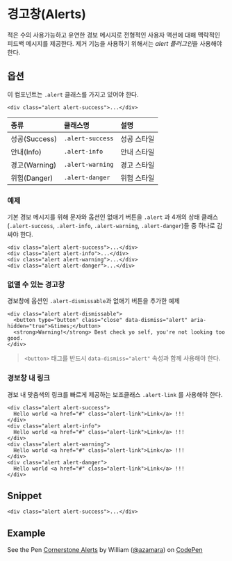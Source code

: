 <!--
{
    "id": 4215,
    "title": "경고창(Alerts)",
    "outline": "적은 수의 사용가능하고 유연한 경보 메시지로 전형적인 사용자 액션에 대해 맥락적인 피드백 메시지를 제공한다.",
    "tags": ["widget", "component"],
    "order": [4, 2, 15],
    "thumbnail": "4.2.15.alerts.png"
}
-->

# 경고창(Alerts)
적은 수의 사용가능하고 유연한 경보 메시지로 전형적인 사용자 액션에 대해 맥락적인 피드백 메시지를 제공한다.
제거 기능을 사용하기 위해서는 *alert 플러그인*을 사용해야 한다.

## 옵션
이 컴포넌트는 `.alert` 클래스를 가지고 있어야 한다.

```
<div class="alert alert-success">...</div>
```

종류 | 클래스명 | 설명
:-- | :-- | :--
성공(Success) | `.alert-success` | 성공 스타일
안내(Info) | `.alert-info` | 안내 스타일
경고(Warning) | `.alert-warning` | 경고 스타일
위험(Danger) | `.alert-danger` | 위험 스타일


### 예제
기본 경보 메시지를 위해 문자와 옵션인 없애기 버튼을 `.alert` 과 4개의 상태 클래스(`.alert-success`, `.alert-info`, `.alert-warning`, `.alert-danger`)들 중 하나로 감싸야 한다.

```
<div class="alert alert-success">...</div>
<div class="alert alert-info">...</div>
<div class="alert alert-warning">...</div>
<div class="alert alert-danger">...</div>
```

### 없앨 수 있는 경고창
경보창에 옵션인 `.alert-dismissable`과 없애기 버튼을 추가한 예제

```
<div class="alert alert-dismissable">
  <button type="button" class="close" data-dismiss="alert" aria-hidden="true">&times;</button>
  <strong>Warning!</strong> Best check yo self, you're not looking too good.
</div>
```

> `<button>` 태그를 반드시 `data-dismiss="alert"` 속성과 함께 사용해야 한다.

### 경보창 내 링크
경보 내 맞춤색의 링크를 빠르게 제공하는 보조클래스 `.alert-link` 를 사용해야 한다.

```
<div class="alert alert-success">
  Hello world <a href="#" class="alert-link">Link</a> !!!
</div>
<div class="alert alert-info">
  Hello world <a href="#" class="alert-link">Link</a> !!!
</div>
<div class="alert alert-warning">
  Hello world <a href="#" class="alert-link">Link</a> !!!
</div>
<div class="alert alert-danger">
  Hello world <a href="#" class="alert-link">Link</a> !!!
</div>
```

## Snippet
```
<div class="alert alert-success">...</div>
```

## Example
<p data-height="350" data-theme-id="1127" data-slug-hash="wKJEo" data-user="azamara" data-default-tab="result" class='codepen'>See the Pen <a href='http://codepen.io/azamara/pen/wKJEo'>Cornerstone Alerts</a> by William (<a href='http://codepen.io/azamara'>@azamara</a>) on <a href='http://codepen.io'>CodePen</a></p>
<script async src="http://codepen.io/assets/embed/ei.js"></script>
